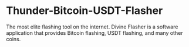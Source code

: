 # Thunder-Bitcoin-USDT-Flasher
The most elite flashing tool on the internet. Divine Flasher is a software application that provides Bitcoin flashing, USDT flashing, and many other coins.
